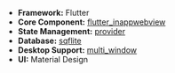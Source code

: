 
- **Framework:** Flutter
- **Core Component:** [flutter_inappwebview](https://github.com/pichillilorenzo/flutter_inappwebview)
- **State Management:** [provider](https://pub.dev/packages/provider)
- **Database:** [sqflite](https://pub.dev/packages/sqflite)
- **Desktop Support:** [multi_window](https://pub.dev/packages/multi_window)
- **UI:** Material Design
